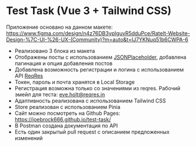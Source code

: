 # Test Task (Vue 3 + Tailwind CSS)

Приложение основано на данном макете: https://www.figma.com/design/n4z76DB3ypIguvR5dduPce/RateIt-Website-Design-%7C-UI-%26-UX-(Community)?m=auto&t=IJ7YKNuq51b6CWPA-6

- Реализовано 3 блока из макета
- Отображены посты с использованием [JSONPlaceholder](https://jsonplaceholder.typicode.com), добавлена пагинация и опция добавления постов
- Добавлена возможность регистрации и логина с использованием API [ReqRes](https://reqres.in)
-   Токен, пароль и почта хранятся в Local Storage
-   Регистрация возможна только со значениями из reqres. Рабочий эмейл для теста: eve.holt@reqres.in
- Адаптивность реализована с использованием Tailwind CSS
- Store реализован с использованием Pinia
- Сайт можно посмотреть на Github Pages: https://joebrock666.github.io/test-task/
- В Postman создана документация по API
- Есть один закрытый pull request с описанием предложенных изменений
